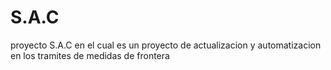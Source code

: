# S.A.C
proyecto S.A.C en el cual es un proyecto de actualizacion y automatizacion en los tramites de medidas de frontera
